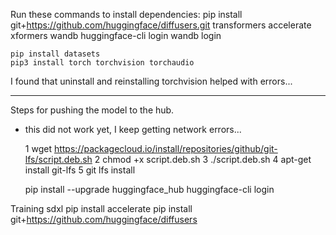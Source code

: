 
Run these commands to install dependencies: 
    pip install git+https://github.com/huggingface/diffusers.git transformers accelerate xformers wandb
    huggingface-cli login
    wandb login

    pip install datasets 
    pip3 install torch torchvision torchaudio

I found that uninstall and reinstalling torchvision helped with errors...


--- 
Steps for pushing the model to the hub. 

* this did not work yet, I keep getting network errors...



    1  wget https://packagecloud.io/install/repositories/github/git-lfs/script.deb.sh
    2  chmod +x script.deb.sh
    3  ./script.deb.sh 
    4  apt-get install git-lfs
    5  git lfs install

    pip install --upgrade huggingface_hub
    huggingface-cli login


Training sdxl 
pip install accelerate
pip install git+https://github.com/huggingface/diffusers
